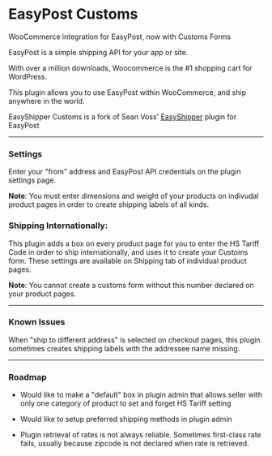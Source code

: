 # EasyPost Customs 

WooCommerce integration for EasyPost, now with Customs Forms

EasyPost is a simple shipping API for your app or site. 

With over a million downloads, Woocommerce is the #1 shopping cart for WordPress.

This plugin allows you to use EasyPost within WooCommerce, and ship anywhere in the world. 

EasyShipper Customs is a fork of Sean Voss' [EasyShipper](http://github.com/seanvoss/easyshipper) plugin for EasyPost

------
### Settings

Enter your "from" address and EasyPost API credentials on the plugin settings page.

**Note**: You must enter dimensions and weight of your products on indivudal product pages in order to create shipping labels of all kinds.


### Shipping Internationally:

This plugin adds a box on every product page for you to enter the HS Tariff Code in order to ship internationally, and uses it to create your Customs form. These settings are available on Shipping tab of individual product pages.

**Note**: You cannot create a customs form without this number declared on your product pages.

------

### Known Issues

When "ship to different address" is selected on checkout pages, this plugin sometimes creates shipping labels with the addressee name missing.


------

### Roadmap

- Would like to make a "default" box in plugin admin that allows seller with only one category of product to set and forget HS Tariff setting

- Would like to setup preferred shipping methods in plugin admin

- Plugin retrieval of rates is not always reliable. Sometimes first-class rate fails, usually because zipcode is not declared when rate is retrieved.
